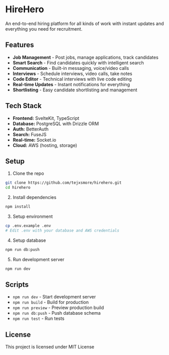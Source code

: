# HireHero

An end-to-end hiring platform for all kinds of work with instant updates and everything you need for recruitment.

## Features

- **Job Management** - Post jobs, manage applications, track candidates
- **Smart Search** - Find candidates quickly with intelligent search
- **Communication** - Built-in messaging, voice/video calls
- **Interviews** - Schedule interviews, video calls, take notes
- **Code Editor** - Technical interviews with live code editing
- **Real-time Updates** - Instant notifications for everything
- **Shortlisting** - Easy candidate shortlisting and management

## Tech Stack

- **Frontend:** SvelteKit, TypeScript
- **Database:** PostgreSQL with Drizzle ORM
- **Auth:** BetterAuth
- **Search:** FuseJS
- **Real-time:** Socket.io
- **Cloud:** AWS (hosting, storage)

## Setup

1. Clone the repo

```bash
git clone https://github.com/tejxsmore/hirehero.git
cd hirehero
```

2. Install dependencies

```bash
npm install
```

3. Setup environment

```bash
cp .env.example .env
# Edit .env with your database and AWS credentials
```

4. Setup database

```bash
npm run db:push
```

5. Run development server

```bash
npm run dev
```

## Scripts

- `npm run dev` - Start development server
- `npm run build` - Build for production
- `npm run preview` - Preview production build
- `npm run db:push` - Push database schema
- `npm run test` - Run tests

## License

This project is licensed under MIT License
